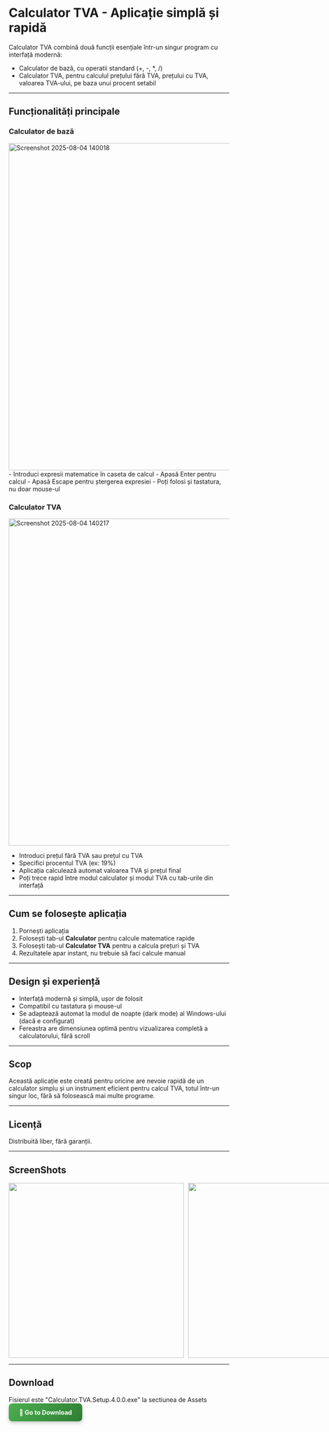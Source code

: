 # Calculator TVA - Aplicație simplă și rapidă

Calculator TVA combină două funcții esențiale într-un singur program cu interfață modernă:

- Calculator de bază, cu operatii standard (+, -, *, /)  
- Calculator TVA, pentru calculul prețului fără TVA, prețului cu TVA, valoarea TVA-ului, pe baza unui procent setabil

---

## Funcționalități principale

### Calculator de bază
<div style="display: flex; gap: 10px;">
 <img width="596" height="748" alt="Screenshot 2025-08-04 140018" src="https://github.com/user-attachments/assets/a76aa0e5-478e-4f9a-a4b9-2d81264e4714" />
</div>
- Introduci expresii matematice în caseta de calcul  
- Apasă Enter pentru calcul  
- Apasă Escape pentru ștergerea expresiei  
- Poți folosi și tastatura, nu doar mouse-ul

### Calculator TVA

<div style="display: flex; gap: 10px;">
<img width="596" height="748" alt="Screenshot 2025-08-04 140217" src="https://github.com/user-attachments/assets/4764a3ec-95cd-4626-bd86-6df6c7d16cb7" />

</div>

- Introduci prețul fără TVA sau prețul cu TVA  
- Specifici procentul TVA (ex: 19%)  
- Aplicația calculează automat valoarea TVA și prețul final  
- Poți trece rapid între modul calculator și modul TVA cu tab-urile din interfață

---

## Cum se folosește aplicația

1. Pornești aplicația  
2. Folosești tab-ul **Calculator** pentru calcule matematice rapide  
3. Folosești tab-ul **Calculator TVA** pentru a calcula prețuri și TVA  
4. Rezultatele apar instant, nu trebuie să faci calcule manual

---

## Design și experiență

- Interfață modernă și simplă, ușor de folosit  
- Compatibil cu tastatura și mouse-ul  
- Se adaptează automat la modul de noapte (dark mode) al Windows-ului (dacă e configurat)  
- Fereastra are dimensiunea optimă pentru vizualizarea completă a calculatorului, fără scroll

---

## Scop

Această aplicație este creată pentru oricine are nevoie rapidă de un calculator simplu și un instrument eficient pentru calcul TVA, totul într-un singur loc, fără să folosească mai multe programe.

---

## Licență

Distribuită liber, fără garanții.

---
## ScreenShots
<div style="display: flex; gap: 10px;">
  <img src="https://github.com/user-attachments/assets/b8750087-fc92-4c8a-bb37-638fff006699" style="height: 400px; object-fit: contain;">
  <img src="https://github.com/user-attachments/assets/21be6364-7854-4915-b509-678cc4edbb0f" style="height: 400px; object-fit: contain;">
</div>


---
## Download
Fisierul este "Calculator.TVA.Setup.4.0.0.exe" la sectiunea de Assets
<a href="https://github.com/Robiy13/VATClaculator/releases/download/Calculator/Calculator.TVA.Setup.4.0.0.exe" target="_blank" style="
  display: inline-block;
  padding: 12px 24px;
  background: linear-gradient(135deg, #4CAF50, #2E7D32);
  color: white;
  font-weight: bold;
  text-decoration: none;
  border-radius: 8px;
  box-shadow: 0 4px 8px rgba(0,0,0,0.2);
  transition: transform 0.2s, box-shadow 0.2s;
">
  🚀 Go to Download
</a>




